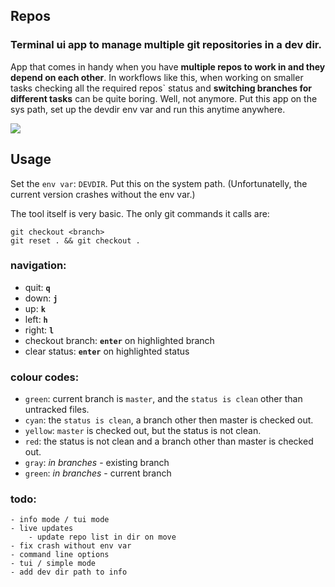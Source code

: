 ## Repos

### Terminal ui app to manage multiple git repositories in a dev dir.

App that comes in handy when you have **multiple repos to work in and they depend on each other**. In workflows like this, when working on smaller tasks checking all the required repos` status and **switching branches for different tasks** can be quite boring. Well, not anymore. Put this app on the sys path, set up the devdir env var and run this anytime anywhere.

![](demo_render/repos_demo.gif)

## Usage

Set the `env var`: `DEVDIR`. Put this on the system path. (Unfortunatelly, the current version crashes without the env var.)

The tool itself is very basic. The only git commands it calls are:

    git checkout <branch>  
    git reset . && git checkout .    

### navigation:

- quit: **`q`**
- down: **`j`**
- up: **`k`**
- left: **`h`**
- right: **`l`**
- checkout branch: **`enter`** on highlighted branch
- clear status: **`enter`**  on highlighted status

### colour codes:

- `green`: current branch is `master`, and the `status is clean` other than untracked files.
- `cyan`: the `status is clean`, a branch other then master is checked out.
- `yellow`: `master` is checked out, but the status is not clean.
- `red`: the status is not clean and a branch other than master is checked out.
- `gray`: *in branches* - existing branch
- `green`: *in branches* - current branch



### todo:  
    - info mode / tui mode  
    - live updates  
        - update repo list in dir on move  
    - fix crash without env var
    - command line options
    - tui / simple mode
    - add dev dir path to info

